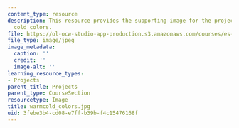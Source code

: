 ```yaml
---
content_type: resource
description: This resource provides the supporting image for the project on warm and
  cold colors.
file: https://ol-ocw-studio-app-production.s3.amazonaws.com/courses/es-298-art-of-color-spring-2005/3febe3b4cd08e7ffb39bf4c15476168f_warmcold_colors.jpg
file_type: image/jpeg
image_metadata:
  caption: ''
  credit: ''
  image-alt: ''
learning_resource_types:
- Projects
parent_title: Projects
parent_type: CourseSection
resourcetype: Image
title: warmcold_colors.jpg
uid: 3febe3b4-cd08-e7ff-b39b-f4c15476168f
---
```


